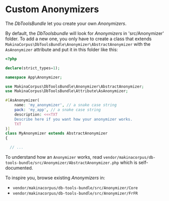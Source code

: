 # Custom Anonymizers

The *DbToolsBundle* let you create your own *Anonymizers*.

By default, the *DbToolsbundle* will look for *Anonymizers* in 'src/Anonymizer' folder.
To add a new one, you only have to create a class that extends `MakinaCorpus\DbToolsBundle\Anonymizer\AbstractAnonymizer` with
the `AsAnonymizer` attribute and put it in this folder like this:

```php
<?php

declare(strict_types=1);

namespace App\Anonymizer;

use MakinaCorpus\DbToolsBundle\Anonymizer\AbstractAnonymizer;
use MakinaCorpus\DbToolsBundle\Attribute\AsAnonymizer;

#[AsAnonymizer(
    name: 'my_anonymizer', // a snake case string
    pack: 'my_app', // a snake case string
    description: <<<TXT
    Describe here if you want how your anonymizer works.
    TXT
)]
class MyAnonymizer extends AbstractAnonymizer
{

  // ...
```

To understand how an `Anonymizer` works, read `vendor/makinacorpus/db-tools-bundle/src/Anonymizer/AbstractAnonymizer.php`
which is self-documented.

To inspire you, browse existing *Anonymizers* in:

* `vendor/makinacorpus/db-tools-bundle/src/Anonymizer/Core`
* `vendor/makinacorpus/db-tools-bundle/src/Anonymizer/FrFR`